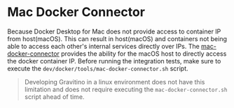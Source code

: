 <!--
  Copyright 2023 Datastrato Pvt Ltd.
  This software is licensed under the Apache License version 2.
-->

# Mac Docker Connector
Because Docker Desktop for Mac does not provide access to container IP from host(macOS).
This can result in host(macOS) and containers not being able to access each other's internal services directly over IPs.
The [mac-docker-connector](https://github.com/wenjunxiao/mac-docker-connector) provides the ability for the macOS host to directly access the docker container IP.
Before running the integration tests, make sure to execute the `dev/docker/tools/mac-docker-connector.sh` script.
> Developing Gravitino in a linux environment does not have this limitation and does not require executing the `mac-docker-connector.sh` script ahead of time.
